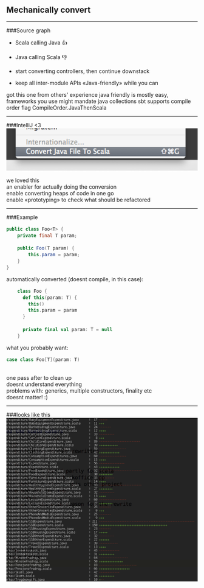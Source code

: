 ## Mechanically convert

---

###Source graph
- Scala calling Java 👍

- Java calling Scala 👎

- start converting controllers, then continue downstack
- keep all inter-module APIs «Java-friendly» while you can

<aside class="notes">
got this one from others' experience
java friendly is mostly easy, frameworks you use might mandate java collections
sbt supports compile order flag CompileOrder.JavaThenScala
</aside>


---

###IntelliJ <3
<img src="images/intellij-convert.png"/>

<aside class="notes">
we loved this
<br/>an enabler for actually doing the conversion
<br/>enable converting heaps of code in one go
<br/>enable «prototyping» to check what should be refactored
</aside>


---

###Example
```java
public class Foo<T> {
    private final T param;

    public Foo(T param) {
        this.param = param;
    }
}
```
automatically converted (doesnt compile, in this case):
```scala
    class Foo {
      def this(param: T) {
        this()
        this.param = param
      }

      private final val param: T = null
    }
```
what you probably want:
```scala
case class Foo[T](param: T)
```

<aside class="notes">
<br/>one pass after to clean up
<br/>doesnt understand everything
<br/>problems with: generics, multiple constructors, finality etc
<br/>doesnt matter! :)
</aside>

---

###looks like this
<img src="images/convert.png"/>
